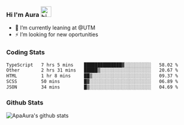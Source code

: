 ### Hi I'm Aura <img src="https://user-images.githubusercontent.com/1303154/88677602-1635ba80-d120-11ea-84d8-d263ba5fc3c0.gif" width="28px" alt="hi">

- 🔭 I’m currently leaning at @UTM
- ⚡ I’m looking for new oportunities


### Coding Stats

<!--START_SECTION:waka-->

```txt
TypeScript   7 hrs 5 mins    ██████████████▓░░░░░░░░░░   58.02 %
Other        2 hrs 31 mins   █████▒░░░░░░░░░░░░░░░░░░░   20.67 %
HTML         1 hr 8 mins     ██▒░░░░░░░░░░░░░░░░░░░░░░   09.37 %
SCSS         50 mins         █▓░░░░░░░░░░░░░░░░░░░░░░░   06.89 %
JSON         34 mins         █▒░░░░░░░░░░░░░░░░░░░░░░░   04.69 %
```

<!--END_SECTION:waka-->

### Github Stats

![ApaAura's github stats](https://github-readme-stats.vercel.app/api?username=ApaAura&count_private=true&theme=tokyonight&hide=contribs,prs)
